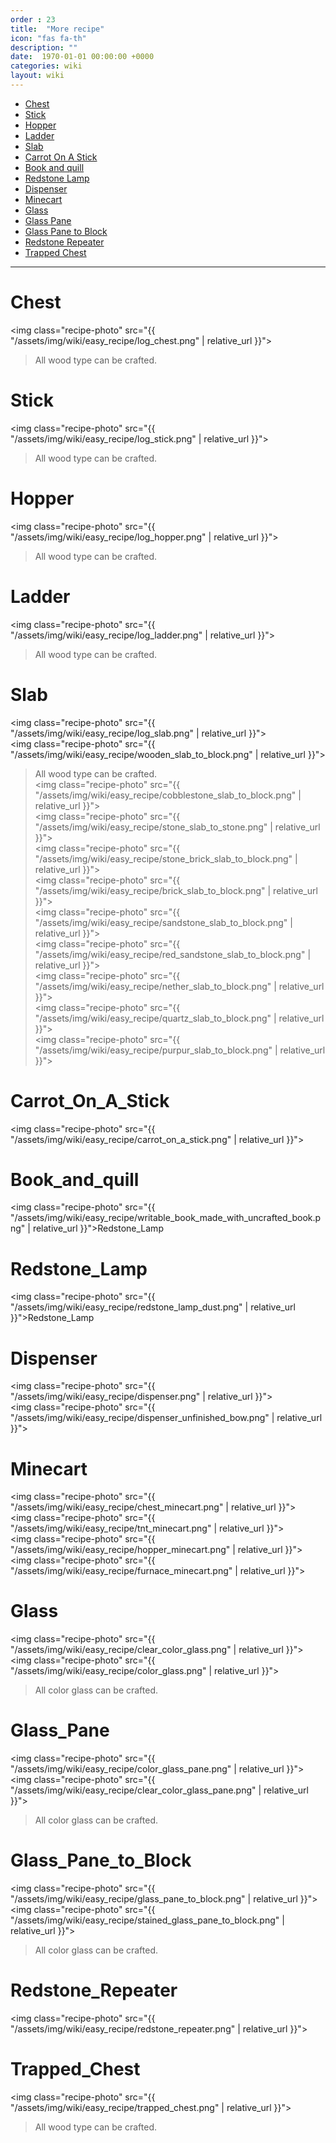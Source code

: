 ```yaml
---
order : 23
title:  "More recipe"
icon: "fas fa-th"
description: ""
date:  1970-01-01 00:00:00 +0000
categories: wiki
layout: wiki
---
```


- [Chest](#Chest)
- [Stick](#Stick)
- [Hopper](#Hopper)
- [Ladder](#Ladder)
- [Slab](#Slab)
- [Carrot On A Stick](#Carrot_On_A_Stick)
- [Book and quill](#Book_and_quill)
- [Redstone Lamp](#Redstone_Lamp)
- [Dispenser](#Dispenser)
- [Minecart](#Minecart)
- [Glass](#Glass)
- [Glass Pane](#Glass_Pane)
- [Glass Pane to Block](#Glass_Pane_to_Block)
- [Redstone Repeater](#Redstone_Repeater)
- [Trapped Chest](#Trapped_Chest)

---

<a name="Chest">

# Chest

<img class="recipe-photo" src="{{ "/assets/img/wiki/easy_recipe/log_chest.png" | relative_url }}">  
> All wood type can be crafted.

<a name="Stick">

# Stick

<img class="recipe-photo" src="{{ "/assets/img/wiki/easy_recipe/log_stick.png" | relative_url }}">  
> All wood type can be crafted.

<a name="Hopper">

# Hopper

<img class="recipe-photo" src="{{ "/assets/img/wiki/easy_recipe/log_hopper.png" | relative_url }}">  
> All wood type can be crafted.

<a name="Ladder">

# Ladder

<img class="recipe-photo" src="{{ "/assets/img/wiki/easy_recipe/log_ladder.png" | relative_url }}">  
> All wood type can be crafted.

<a name="Slab">

# Slab

<img class="recipe-photo" src="{{ "/assets/img/wiki/easy_recipe/log_slab.png" | relative_url }}">  
<img class="recipe-photo" src="{{ "/assets/img/wiki/easy_recipe/wooden_slab_to_block.png" | relative_url }}">  
> All wood type can be crafted.  
<img class="recipe-photo" src="{{ "/assets/img/wiki/easy_recipe/cobblestone_slab_to_block.png" | relative_url }}">  
<img class="recipe-photo" src="{{ "/assets/img/wiki/easy_recipe/stone_slab_to_stone.png" | relative_url }}">  
<img class="recipe-photo" src="{{ "/assets/img/wiki/easy_recipe/stone_brick_slab_to_block.png" | relative_url }}">  
<img class="recipe-photo" src="{{ "/assets/img/wiki/easy_recipe/brick_slab_to_block.png" | relative_url }}">  
<img class="recipe-photo" src="{{ "/assets/img/wiki/easy_recipe/sandstone_slab_to_block.png" | relative_url }}">  
<img class="recipe-photo" src="{{ "/assets/img/wiki/easy_recipe/red_sandstone_slab_to_block.png" | relative_url }}">  
<img class="recipe-photo" src="{{ "/assets/img/wiki/easy_recipe/nether_slab_to_block.png" | relative_url }}">  
<img class="recipe-photo" src="{{ "/assets/img/wiki/easy_recipe/quartz_slab_to_block.png" | relative_url }}">  
<img class="recipe-photo" src="{{ "/assets/img/wiki/easy_recipe/purpur_slab_to_block.png" | relative_url }}">  

<a name="Carrot_On_A_Stick">

# Carrot_On_A_Stick

<img class="recipe-photo" src="{{ "/assets/img/wiki/easy_recipe/carrot_on_a_stick.png" | relative_url }}">

<a name="Book_and_quill">

# Book_and_quill

<img class="recipe-photo" src="{{ "/assets/img/wiki/easy_recipe/writable_book_made_with_uncrafted_book.png" | relative_url }}">Redstone_Lamp

<a name="Redstone_Lamp">

# Redstone_Lamp

<img class="recipe-photo" src="{{ "/assets/img/wiki/easy_recipe/redstone_lamp_dust.png" | relative_url }}">Redstone_Lamp

<a name="Dispenser">

# Dispenser

<img class="recipe-photo" src="{{ "/assets/img/wiki/easy_recipe/dispenser.png" | relative_url }}">  
<img class="recipe-photo" src="{{ "/assets/img/wiki/easy_recipe/dispenser_unfinished_bow.png" | relative_url }}">  

<a name="Minecart">

# Minecart

<img class="recipe-photo" src="{{ "/assets/img/wiki/easy_recipe/chest_minecart.png" | relative_url }}">  
<img class="recipe-photo" src="{{ "/assets/img/wiki/easy_recipe/tnt_minecart.png" | relative_url }}">  
<img class="recipe-photo" src="{{ "/assets/img/wiki/easy_recipe/hopper_minecart.png" | relative_url }}">  
<img class="recipe-photo" src="{{ "/assets/img/wiki/easy_recipe/furnace_minecart.png" | relative_url }}">

<a name="Glass">

# Glass

<img class="recipe-photo" src="{{ "/assets/img/wiki/easy_recipe/clear_color_glass.png" | relative_url }}">  
<img class="recipe-photo" src="{{ "/assets/img/wiki/easy_recipe/color_glass.png" | relative_url }}">  
> All color glass can be crafted.

<a name="Glass_Pane">

# Glass_Pane

<img class="recipe-photo" src="{{ "/assets/img/wiki/easy_recipe/color_glass_pane.png" | relative_url }}">  
<img class="recipe-photo" src="{{ "/assets/img/wiki/easy_recipe/clear_color_glass_pane.png" | relative_url }}">  
> All color glass can be crafted.

<a name="Glass_Pane_to_Block">

# Glass_Pane_to_Block

<img class="recipe-photo" src="{{ "/assets/img/wiki/easy_recipe/glass_pane_to_block.png" | relative_url }}">  
<img class="recipe-photo" src="{{ "/assets/img/wiki/easy_recipe/stained_glass_pane_to_block.png" | relative_url }}">  
> All color glass can be crafted.

<a name="Redstone_Repeater">

# Redstone_Repeater

<img class="recipe-photo" src="{{ "/assets/img/wiki/easy_recipe/redstone_repeater.png" | relative_url }}">

<a name="Trapped_Chest">

# Trapped_Chest

<img class="recipe-photo" src="{{ "/assets/img/wiki/easy_recipe/trapped_chest.png" | relative_url }}">  
> All wood type can be crafted.